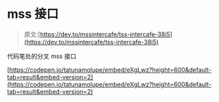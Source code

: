 # mss 接口

> 原文:[https://dev.to/mssintercafe/tss-intercafe-38i5](https://dev.to/mssintercafe/tss-intercafe-38i5)

代码笔处的分叉 mss 接口

[https://codepen.io/tatunamolupe/embed/eXgLwz?height=600&default-tab=result&embed-version=2](https://codepen.io/tatunamolupe/embed/eXgLwz?height=600&default-tab=result&embed-version=2)